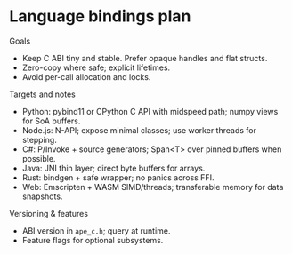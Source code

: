 # Language bindings plan

Goals

- Keep C ABI tiny and stable. Prefer opaque handles and flat structs.
- Zero-copy where safe; explicit lifetimes.
- Avoid per-call allocation and locks.

Targets and notes

- Python: pybind11 or CPython C API with midspeed path; numpy views for SoA buffers.
- Node.js: N-API; expose minimal classes; use worker threads for stepping.
- C#: P/Invoke + source generators; Span\<T\> over pinned buffers when possible.
- Java: JNI thin layer; direct byte buffers for arrays.
- Rust: bindgen + safe wrapper; no panics across FFI.
- Web: Emscripten + WASM SIMD/threads; transferable memory for data snapshots.

Versioning & features

- ABI version in `ape_c.h`; query at runtime.
- Feature flags for optional subsystems.
